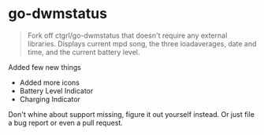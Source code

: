 go-dwmstatus
============

> Fork off ctgrl/go-dwmstatus that doesn't require any external libraries.
> Displays current mpd song, the three loadaverages, date and time, and the current battery level.

Added few new things
+ Added more icons
+ Battery Level Indicator
+ Charging Indicator

Don't whine about support missing, figure it out yourself instead. Or just file a bug report or even a pull request.
